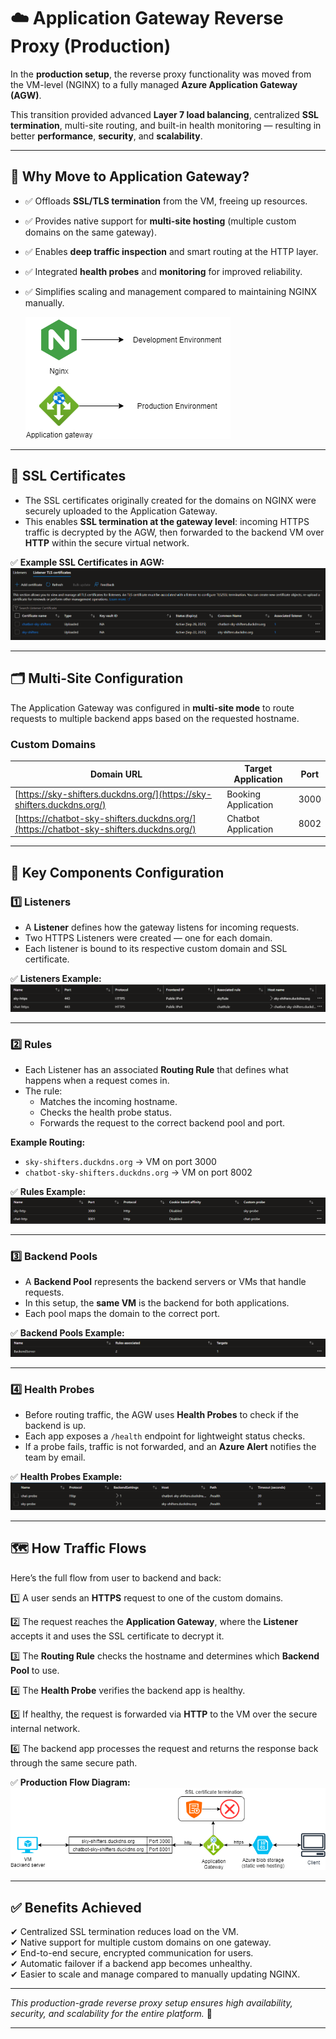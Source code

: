 # ☁️ Application Gateway Reverse Proxy (Production)

In the **production setup**, the reverse proxy functionality was moved from the VM-level (NGINX) to a fully managed **Azure Application Gateway (AGW)**.

This transition provided advanced **Layer 7 load balancing**, centralized **SSL termination**, multi-site routing, and built-in health monitoring — resulting in better **performance**, **security**, and **scalability**.

---

## 🔀 **Why Move to Application Gateway?**

- ✅ Offloads **SSL/TLS termination** from the VM, freeing up resources.
- ✅ Provides native support for **multi-site hosting** (multiple custom domains on the same gateway).
- ✅ Enables **deep traffic inspection** and smart routing at the HTTP layer.
- ✅ Integrated **health probes** and **monitoring** for improved reliability.
- ✅ Simplifies scaling and management compared to maintaining NGINX manually.

  ![Nginx vs AGW](/diagrams/nginx-vs-agw.png)

---

## 🔐 **SSL Certificates**

- The SSL certificates originally created for the domains on NGINX were securely uploaded to the Application Gateway.
- This enables **SSL termination at the gateway level**: incoming HTTPS traffic is decrypted by the AGW, then forwarded to the backend VM over **HTTP** within the secure virtual network.

✅ **Example SSL Certificates in AGW:**  
![SSL Certificates](/screenshots/agw-ssl-certs.png)

---

## 🗂️ **Multi-Site Configuration**

The Application Gateway was configured in **multi-site mode** to route requests to multiple backend apps based on the requested hostname.

### **Custom Domains**

| Domain URL                                         | Target Application       | Port |
|----------------------------------------------------|--------------------------|------|
| [https://sky-shifters.duckdns.org/](https://sky-shifters.duckdns.org/) | Booking Application      | 3000 |
| [https://chatbot-sky-shifters.duckdns.org/](https://chatbot-sky-shifters.duckdns.org/) | Chatbot Application      | 8002 |

---

## 🧩 **Key Components Configuration**

### 1️⃣ **Listeners**

- A **Listener** defines how the gateway listens for incoming requests.
- Two HTTPS Listeners were created — one for each domain.
- Each listener is bound to its respective custom domain and SSL certificate.

✅ **Listeners Example:**  
![AGW Listeners](../screenshots/agw-listeners.png)

---

### 2️⃣ **Rules**

- Each Listener has an associated **Routing Rule** that defines what happens when a request comes in.
- The rule:
  - Matches the incoming hostname.
  - Checks the health probe status.
  - Forwards the request to the correct backend pool and port.

**Example Routing:**
- `sky-shifters.duckdns.org` → VM on port 3000
- `chatbot-sky-shifters.duckdns.org` → VM on port 8002

✅ **Rules Example:**  
![AGW Rules](../screenshots/agw-rules.png)

---

### 3️⃣ **Backend Pools**

- A **Backend Pool** represents the backend servers or VMs that handle requests.
- In this setup, the **same VM** is the backend for both applications.
- Each pool maps the domain to the correct port.

✅ **Backend Pools Example:**  
![AGW Backend Pools](../screenshots/agw-backendpools.png)

---

### 4️⃣ **Health Probes**

- Before routing traffic, the AGW uses **Health Probes** to check if the backend is up.
- Each app exposes a `/health` endpoint for lightweight status checks.
- If a probe fails, traffic is not forwarded, and an **Azure Alert** notifies the team by email.

✅ **Health Probes Example:**  
![AGW Health Probes](../screenshots/agw-health-probes.png)

---

## 🗺️ **How Traffic Flows**

Here’s the full flow from user to backend and back:

1️⃣ A user sends an **HTTPS** request to one of the custom domains.

2️⃣ The request reaches the **Application Gateway**, where the **Listener** accepts it and uses the SSL certificate to decrypt it.

3️⃣ The **Routing Rule** checks the hostname and determines which **Backend Pool** to use.

4️⃣ The **Health Probe** verifies the backend app is healthy.

5️⃣ If healthy, the request is forwarded via **HTTP** to the VM over the secure internal network.

6️⃣ The backend app processes the request and returns the response back through the same secure path.

✅ **Production Flow Diagram:**  
![AGW Flow Diagram](../diagrams/agw-flow.png)

---

## ✅ **Benefits Achieved**

✔ Centralized SSL termination reduces load on the VM.  
✔ Native support for multiple custom domains on one gateway.  
✔ End-to-end secure, encrypted communication for users.  
✔ Automatic failover if a backend app becomes unhealthy.  
✔ Easier to scale and manage compared to manually updating NGINX.

---

_This production-grade reverse proxy setup ensures high availability, security, and scalability for the entire platform._ 🚀

---
